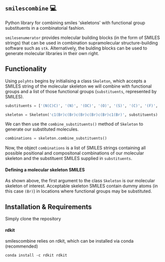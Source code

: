   ## `smilescombine` :computer:
Python library for combining smiles 'skeletons' with functional group substituents in a combinatorial fashion.

`smilesenumerator` provides molecular building blocks (in the form of SMILES strings) that can be used in combination 
supramolecular structure-building software such as `stk`. Alternatively, the bulding blocks can be used to generate molecular
libraries in their own right.

## Functionality
Using `polyhts` begins by initialising a class `Skeleton`, which accepts a SMILES string of the molecular skeleton we will
combine with functional groups and a list of those functional groups (`substituents`, represented by SMILES).

```python
substituents = ['(N(C)C)', '(N)', '(OC)', '(O)', '(S)', '(C)', '(F)', '(Cl)', '(CC)', '(C=O)', '(C(=O)OC)']

skeleton = Skeleton('c1(Br)c(Br)c(Br)c(Br)c(Br)c1(Br)', substituents)
```

We can then use the `combine_substituents()` method of `Skeleton` to generate our substituted molecules. 
```python
combinations = skeleton.combine_substituents()
```
Now, the object `combinations` is a list of SMILES strings containing all possible positional and compositonal
combinations of our molecular skeleton and the substituent SMILES supplied in `substituents`.

#### Defining a molecular skeleton SMILES
As shown above, the first argument to the class `Skeleton` is our molecular skeleton of interest. Acceptable
skeleton SMILES contain dummy atoms (in this case `(Br)`) in locations where functional groups may be substituted.


## Installation & Requirements

Simply clone the repository 

#### rdkit
smilescombine relies on rdkit, which can be installed via conda (recommended)
```
conda install -c rdkit rdkit
```




